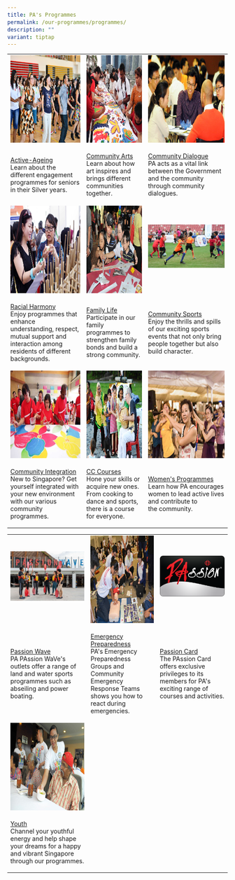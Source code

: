 ```yaml
---
title: PA's Programmes
permalink: /our-programmes/programmes/
description: ""
variant: tiptap
---
```

<table style="minWidth: 75px">
<colgroup>
<col>
<col>
<col>
</colgroup>
<tbody>
<tr>
<td rowspan="1" colspan="1">
<div class="isomer-image-wrapper">
<img style="height:200px;width:300px" height="auto" width="100%" alt="active ageing activities for seniors" src="/images/Programmes/main-activeageing_edited.jpg">
</div>
</td>
<td rowspan="1" colspan="1">
<div class="isomer-image-wrapper">
<img style="height:200px;width:220px" height="auto" width="100%" alt="art initiatives for the community" src="/images/Programmes/main-communityarts_edited.jpg">
</div>
</td>
<td rowspan="1" colspan="1">
<div class="isomer-image-wrapper">
<img style="height:200px;width:300px" height="auto" width="100%" alt="community dialogues between the government and residents" src="/images/Programmes/main-communitydialogue_edited.jpg">
</div>
</td>
</tr>
<tr>
<td rowspan="1" colspan="1">
<p><a href="/our-programmes/active-ageing" rel="noopener noreferrer nofollow" target="_blank">Active-Ageing</a> 
<br>Learn about the different engagement programmes for seniors in their Silver
years.
<br>
</p>
</td>
<td rowspan="1" colspan="1">
<p><a href="/our-programmes/community-arts" rel="noopener noreferrer nofollow" target="_blank">Community Arts</a> 
<br>Learn about how art inspires and brings different communities together.
<br>
</p>
</td>
<td rowspan="1" colspan="1">
<p><a href="/our-programmes/community-dialogue" rel="noopener noreferrer nofollow" target="_blank">Community Dialogue</a> 
<br>PA acts as a vital link between the Government and the community through
community dialogues.
<br>
</p>
</td>
</tr>
<tr>
<td rowspan="1" colspan="1">
<div class="isomer-image-wrapper">
<img style="height:200px;width:300px" height="auto" width="100%" src="/images/Programmes/main-racialharmony.jpg">
</div>
</td>
<td rowspan="1" colspan="1">
<div class="isomer-image-wrapper">
<img style="height:200px;width:220px" height="auto" width="100%" src="/images/Programmes/main-familylife.jpg">
</div>
</td>
<td rowspan="1" colspan="1">
<div class="isomer-image-wrapper">
<img style="width: 100%" height="auto" width="100%" alt="" src="/images/Programmes/main_communitysports.jpg">
</div>
<p></p>
</td>
</tr>
<tr>
<td rowspan="1" colspan="1">
<p><a href="/our-programmes/racial-harmony" rel="noopener noreferrer nofollow" target="_blank">Racial Harmony</a> 
<br>Enjoy programmes that enhance understanding, respect, mutual support and
interaction among residents of different backgrounds.</p>
</td>
<td rowspan="1" colspan="1">
<p><a href="/our-programmes/family-life/" rel="noopener noreferrer nofollow" target="_blank">Family Life</a> 
<br>Participate in our family programmes to strengthen family bonds and build
a strong community.
<br>
</p>
</td>
<td rowspan="1" colspan="1">
<p><a href="/our-programmes/community-sports/" rel="noopener noreferrer nofollow" target="_blank">Community Sports</a> 
<br>Enjoy the thrills and spills of our exciting sports events that not only
bring people together but also build character.</p>
</td>
</tr>
<tr>
<td rowspan="1" colspan="1">
<div class="isomer-image-wrapper">
<img style="height:200px;width:300px" height="auto" width="100%" src="/images/Programmes/main-communityintegration.jpg">
</div>
</td>
<td rowspan="1" colspan="1">
<div class="isomer-image-wrapper">
<img style="height:200px;width:220px" height="auto" width="100%" src="/images/Programmes/main-cccourses_edited.jpg">
</div>
</td>
<td rowspan="1" colspan="1">
<div class="isomer-image-wrapper">
<img style="height:200px;width:300px" height="auto" width="100%" src="/images/Programmes/main-womensprogrammes_edited.jpg">
</div>
</td>
</tr>
<tr>
<td rowspan="1" colspan="1">
<p><a href="/our-programmes/community-integration/" rel="noopener noreferrer nofollow" target="_blank">Community Integration</a> 
<br>New to Singapore? Get yourself integrated with your new environment with
our various community programmes.</p>
</td>
<td rowspan="1" colspan="1">
<p><a href="/our-programmes/cc-courses/courses/" rel="noopener noreferrer nofollow" target="_blank">CC Courses</a> 
<br>Hone your skills or acquire new ones.
<br>From cooking to dance and sports,
<br>there is a course for everyone.
<br>
</p>
</td>
<td rowspan="1" colspan="1">
<p><a href="/our-programmes/womens-programmes" rel="noopener noreferrer nofollow" target="_blank">Women's Programmes</a> 
<br>Learn how PA encourages women to lead active lives
<br>and contribute to
<br>the&nbsp;community.
<br>
</p>
</td>
</tr>
</tbody>
</table>
<table style="minWidth: 75px">
<colgroup>
<col>
<col>
<col>
</colgroup>
<tbody>
<tr>
<td rowspan="1" colspan="1">
<div class="isomer-image-wrapper">
<img style="width: 100%" height="auto" width="100%" alt="" src="/images/Programmes/main_passionwave.jpg">
</div>
<p></p>
</td>
<td rowspan="1" colspan="1">
<div class="isomer-image-wrapper">
<img style="height:200px;width:220px" height="auto" width="100%" src="/images/Programmes/main-emergencypreparedness_edited.jpg">
</div>
</td>
<td rowspan="1" colspan="1">
<div class="isomer-image-wrapper">
<img style="width: 100%" height="auto" width="100%" alt="" src="/images/Programmes/main_passioncard.png">
</div>
<p></p>
</td>
</tr>
<tr>
<td rowspan="1" colspan="1">
<p><a href="/our-programmes/passion-wave/details/" rel="noopener noreferrer nofollow" target="_blank">Passion Wave</a> 
<br>PA PAssion WaVe's outlets offer a range of land and water sports programmes
such as abseiling and power boating.</p>
</td>
<td rowspan="1" colspan="1">
<p><a href="/our-programmes/emergency-preparedness/" rel="noopener noreferrer nofollow" target="_blank">Emergency Preparedness</a> 
<br>PA's Emergency Preparedness
<br>Groups and Community Emergency Response&nbsp;Teams shows you how to
<br>react during emergencies.
<br>
</p>
</td>
<td rowspan="1" colspan="1">
<p><a href="/our-programmes/passion-card" rel="noopener noreferrer nofollow" target="_blank">Passion Card</a> 
<br>The PAssion Card offers exclusive privileges to its members for PA's exciting
range of courses and activities.
<br>
</p>
</td>
</tr>
<tr>
<td rowspan="1" colspan="1">
<div class="isomer-image-wrapper">
<img style="height:200px;width:300px" height="auto" width="100%" src="/images/Programmes/main-youth_edited.jpg">
</div>
</td>
<td rowspan="1" colspan="1">
<p></p>
</td>
<td rowspan="1" colspan="1">
<p></p>
</td>
</tr>
<tr>
<td rowspan="1" colspan="1">
<p><a href="https://cms.isomer.gov.sg/our-programmes/youth" rel="noopener noreferrer nofollow" target="_blank"><u>Youth</u></a> 
<br>Channel your youthful energy and help shape your dreams for a happy and
vibrant Singapore through our programmes.</p>
</td>
<td rowspan="1" colspan="1">
<p></p>
</td>
<td rowspan="1" colspan="1">
<p>
<br>
</p>
</td>
</tr>
</tbody>
</table>
<p></p>